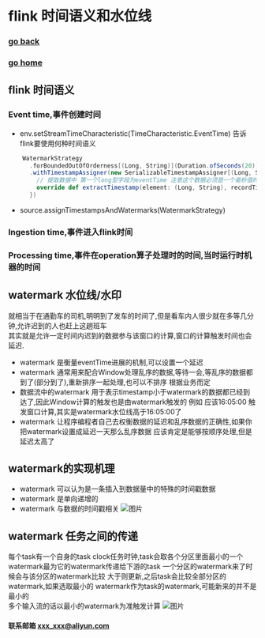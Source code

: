 #  flink 时间语义和水位线
### [go back](/flink.md)      
### [go home](../README.md)     

## flink 时间语义
### Event time,事件创建时间
+ env.setStreamTimeCharacteristic(TimeCharacteristic.EventTime) 告诉flink要使用何种时间语义
                                                  
````scala
    WatermarkStrategy
      .forBoundedOutOfOrderness[(Long, String)](Duration.ofSeconds(20)) //指定水位线为延迟 20秒
      .withTimestampAssigner(new SerializableTimestampAssigner[(Long, String)] {
        // 提取数据中 第一个long型字段为eventTime 注意这个数据必须是一个毫秒值时间戳
        override def extractTimestamp(element: (Long, String), recordTimestamp: Long): Long = element._1  
      })
````                                                  
                                                  
+ source.assignTimestampsAndWatermarks(WatermarkStrategy)                                                  
### Ingestion time,事件进入flink时间
### Processing time,事件在operation算子处理时的时间,当时运行时机器的时间

## watermark 水位线/水印
就相当于在通勤车的司机,明明到了发车的时间了,但是看车内人很少就在多等几分钟,允许迟到的人也赶上这趟班车  
其实就是允许一定时间内迟到的数据参与该窗口的计算,窗口的计算触发时间也会延迟.
+ watermark 是衡量eventTime进展的机制,可以设置一个延迟
+ watermark 通常用来配合Window处理乱序的数据,等待一会,等乱序的数据都到了(部分到了),重新排序一起处理,也可以不排序
根据业务而定
+ 数据流中的watermark 用于表示timestamp小于watermark的数据都已经到达了,因此Window计算的触发也是由watermark触发的
例如 应该16:05:00 触发窗口计算,其实是watermark水位线高于16:05:00了
+ watermark 让程序编程者自己去权衡数据的延迟和乱序数据的正确性,如果你把watermark设置成延迟一天那么乱序数据
应该肯定是能够按顺序处理,但是延迟太高了
## watermark的实现机理
+ watermark 可以认为是一条插入到数据量中的特殊的时间戳数据
+ watermark 是单向递增的
+ watermark 与数据的时间戳相关
![图片](/static/img/20200804161139.png)  
## watermark 任务之间的传递
每个task有一个自身的task clock任务时钟,task会取各个分区里面最小的一个watermark最为它的watermark传递给下游的task
一个分区的watermark来了时候会与该分区的watermark比较 大于则更新,之后task会比较全部分区的watermark,如果选取最小的
watermark作为task的watermark,可能新来的并不是最小的   
多个输入流的话以最小的watermark为准触发计算
![图片](/static/img/20200804163136.png)  

#### 联系邮箱 xxx_xxx@aliyun.com